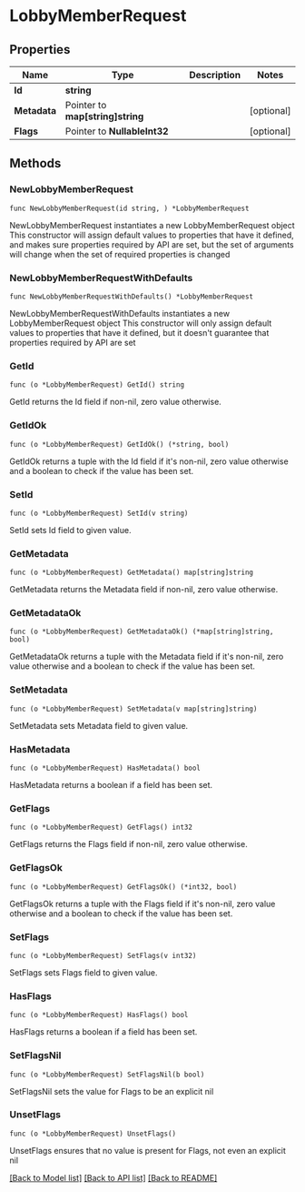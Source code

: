 # LobbyMemberRequest

## Properties

Name | Type | Description | Notes
------------ | ------------- | ------------- | -------------
**Id** | **string** |  | 
**Metadata** | Pointer to **map[string]string** |  | [optional] 
**Flags** | Pointer to **NullableInt32** |  | [optional] 

## Methods

### NewLobbyMemberRequest

`func NewLobbyMemberRequest(id string, ) *LobbyMemberRequest`

NewLobbyMemberRequest instantiates a new LobbyMemberRequest object
This constructor will assign default values to properties that have it defined,
and makes sure properties required by API are set, but the set of arguments
will change when the set of required properties is changed

### NewLobbyMemberRequestWithDefaults

`func NewLobbyMemberRequestWithDefaults() *LobbyMemberRequest`

NewLobbyMemberRequestWithDefaults instantiates a new LobbyMemberRequest object
This constructor will only assign default values to properties that have it defined,
but it doesn't guarantee that properties required by API are set

### GetId

`func (o *LobbyMemberRequest) GetId() string`

GetId returns the Id field if non-nil, zero value otherwise.

### GetIdOk

`func (o *LobbyMemberRequest) GetIdOk() (*string, bool)`

GetIdOk returns a tuple with the Id field if it's non-nil, zero value otherwise
and a boolean to check if the value has been set.

### SetId

`func (o *LobbyMemberRequest) SetId(v string)`

SetId sets Id field to given value.


### GetMetadata

`func (o *LobbyMemberRequest) GetMetadata() map[string]string`

GetMetadata returns the Metadata field if non-nil, zero value otherwise.

### GetMetadataOk

`func (o *LobbyMemberRequest) GetMetadataOk() (*map[string]string, bool)`

GetMetadataOk returns a tuple with the Metadata field if it's non-nil, zero value otherwise
and a boolean to check if the value has been set.

### SetMetadata

`func (o *LobbyMemberRequest) SetMetadata(v map[string]string)`

SetMetadata sets Metadata field to given value.

### HasMetadata

`func (o *LobbyMemberRequest) HasMetadata() bool`

HasMetadata returns a boolean if a field has been set.

### GetFlags

`func (o *LobbyMemberRequest) GetFlags() int32`

GetFlags returns the Flags field if non-nil, zero value otherwise.

### GetFlagsOk

`func (o *LobbyMemberRequest) GetFlagsOk() (*int32, bool)`

GetFlagsOk returns a tuple with the Flags field if it's non-nil, zero value otherwise
and a boolean to check if the value has been set.

### SetFlags

`func (o *LobbyMemberRequest) SetFlags(v int32)`

SetFlags sets Flags field to given value.

### HasFlags

`func (o *LobbyMemberRequest) HasFlags() bool`

HasFlags returns a boolean if a field has been set.

### SetFlagsNil

`func (o *LobbyMemberRequest) SetFlagsNil(b bool)`

 SetFlagsNil sets the value for Flags to be an explicit nil

### UnsetFlags
`func (o *LobbyMemberRequest) UnsetFlags()`

UnsetFlags ensures that no value is present for Flags, not even an explicit nil

[[Back to Model list]](../README.md#documentation-for-models) [[Back to API list]](../README.md#documentation-for-api-endpoints) [[Back to README]](../README.md)


